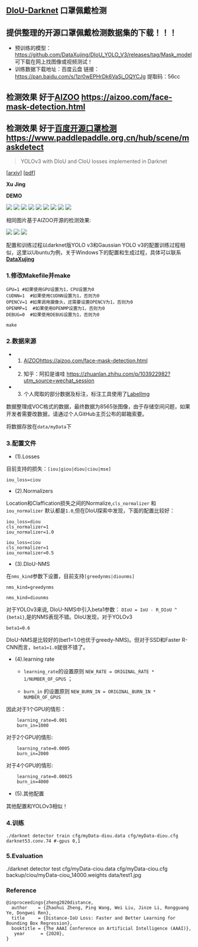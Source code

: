 ## [DIoU-Darknet](https://github.com/Zzh-tju/DIoU-darknet) 口罩佩戴检测

## 提供整理的开源口罩佩戴检测数据集的下载！！！

+ 预训练的模型： <https://github.com/DataXujing/DIoU_YOLO_V3/releases/tag/Mask_model> 可下载在网上找图像或视频测试！
+ 训练数据下载地址：百度云盘 链接：<https://pan.baidu.com/s/1zr0wEPHrDk6VaSj_OQYCJg>  提取码：56cc


## 检测效果 **好于**[AIZOO](https://aizoo.com/face-mask-detection.html) <https://aizoo.com/face-mask-detection.html>

## 检测效果 **好于**[百度开源口罩检测](https://www.paddlepaddle.org.cn/hub/scene/maskdetect) <https://www.paddlepaddle.org.cn/hub/scene/maskdetect>

> YOLOv3 with DIoU and CIoU losses implemented in Darknet

[[arxiv](https://arxiv.org/abs/1911.08287)] [[pdf](https://arxiv.org/pdf/1911.08287.pdf)]

**Xu Jing**

**DEMO**

![](test_res/predictions.jpg)
![](test_res/predictions3.jpg)
![](test_res/predictions4.jpg)
![](test_res/predictions5.jpg)
![](test_res/predictions6.jpg)
![](test_res/predictions7.jpg)
![](test_res/predictions8.jpg)
![](test_res/predictions9.jpg)
![](test_res/predictions10.jpg)

相同图片基于AIZOO开源的检测效果:

![](test_res/AIZoo1.jpg)
![](test_res/AIZ002.jpg)
![](test_res/AIZoo3.jpg)



配置和训练过程以darknet版YOLO v3和Gaussian YOLO v3的配置训练过程相似，这里以Ubuntu为例，关于Windows下的配置和生成过程，具体可以联系[**DataXujing**](https://github.com/DataXujing)

### 1.修改Makefile并make

```shell
GPU=1 #如果使用GPU设置为1，CPU设置为0
CUDNN=1  #如果使用CUDNN设置为1，否则为0
OPENCV=1 #如果调用摄像头，还需要设置OPENCV为1，否则为0
OPENMP=1  #如果使用OPENMP设置为1，否则为0
DEBUG=0  #如果使用DEBUG设置为1，否则为0
```

```shell
make
```


### 2.数据来源

+ 1. [AIZOO](https://aizoo.com/face-mask-detection.html)<https://aizoo.com/face-mask-detection.html>

+ 2. 知乎：阿扣是谁哇 <https://zhuanlan.zhihu.com/p/103922982?utm_source=wechat_session>

+ 3. 个人爬取的部分数据及标注，标注工具使用了[LabelImg](https://github.com/tzutalin/labelImg)

数据整理成VOC格式的数据，最终数据为8565张图像，由于存储空间问题，如果开发者需要改数据，请通过个人GitHub主页公布的邮箱索要。

将数据存放在`data/myData`下

### 3.配置文件

+ (1).Losses

目前支持的损失：`[iou|giou|diou|ciou|mse]`

```
iou_loss=ciou
```
+ (2).Normalizers

Location和Claffication损失之间的Normalize,`cls_normalizer` 和`iou_normalizer` 默认都是`1.0`,但在DIoU探索中发现，下面的配置比较好：

```
iou_loss=diou
cls_normalizer=1
iou_normalizer=1.0
```
```
iou_loss=ciou
cls_normalizer=1
iou_normalizer=0.5
```

+ (3).DIoU-NMS


在`nms_kind`参数下设置，目前支持`[greedynms|diounms]`

```
nms_kind=greedynms
```
```
nms_kind=diounms
```

对于YOLOv3来说, DIoU-NMS中引入beta1参数： `DIoU = IoU - R_DIoU ^ {beta1}`,是的NMS表现不错。DIoU发现，对于YOLOv3

```
beta1=0.6
```

DIoU-NMS是比较好的(bet1=1.0也优于greedy-NMS)。但对于SSD和Faster R-CNN而言，`beta1=1.0`就很不错了。


+ (4).learning rate

    - `learning_rate`的设置原则 `NEW_RATE = ORIGINAL_RATE * 1/NUMBER_OF_GPUS` ；  

    - `burn_in` 的设置原则 `NEW_BURN_IN = ORIGINAL_BURN_IN * NUMBER_OF_GPUS`

因此对于1个GPU的情形：

```
    learning_rate=0.001
    burn_in=1000
```

对于2个GPU的情形:

```
    learning_rate=0.0005
    burn_in=2000
```

对于4个GPU的情形:

```
    learning_rate=0.00025
    burn_in=4000
```

+ (5).其他配置

其他配置和YOLOv3相似！


### 4.训练

```
./darknet detector train cfg/myData-diou.data cfg/myData-diou.cfg darknet53.conv.74 #-gpus 0,1
```

### 5.Evaluation


./darknet detector test  cfg/myData-ciou.data cfg/myData-ciou.cfg backup/ciou/myData-ciou_14000.weights data/test1.jpg


### Reference

```
@inproceedings{zheng2020distance,
  author    = {Zhaohui Zheng, Ping Wang, Wei Liu, Jinze Li, Rongguang Ye, Dongwei Ren},
  title     = {Distance-IoU Loss: Faster and Better Learning for Bounding Box Regression},
  booktitle = {The AAAI Conference on Artificial Intelligence (AAAI)},
   year      = {2020},
}
```
